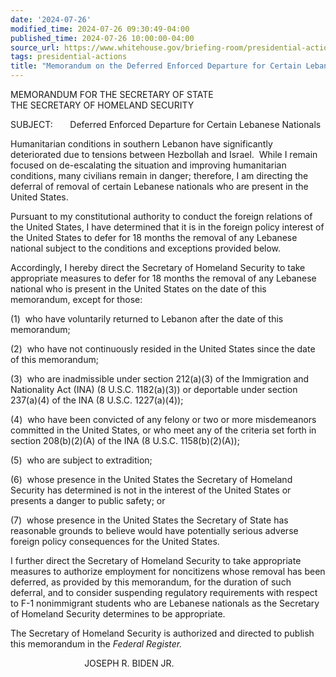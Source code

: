 ```yaml
---
date: '2024-07-26'
modified_time: 2024-07-26 09:30:49-04:00
published_time: 2024-07-26 10:00:00-04:00
source_url: https://www.whitehouse.gov/briefing-room/presidential-actions/2024/07/26/memorandum-on-the-deferred-enforced-departure-for-certain-lebanese-nationals/
tags: presidential-actions
title: "Memorandum on the Deferred Enforced Departure for Certain Lebanese\_Nationals"
---
```

 
MEMORANDUM FOR THE SECRETARY OF STATE  
THE SECRETARY OF HOMELAND SECURITY

SUBJECT:       Deferred Enforced Departure for Certain Lebanese
Nationals

Humanitarian conditions in southern Lebanon have significantly
deteriorated due to tensions between Hezbollah and Israel.  While I
remain focused on de-escalating the situation and improving humanitarian
conditions, many civilians remain in danger; therefore, I am directing
the deferral of removal of certain Lebanese nationals who are present in
the United States.

Pursuant to my constitutional authority to conduct the foreign relations
of the United States, I have determined that it is in the foreign policy
interest of the United States to defer for 18 months the removal of any
Lebanese national subject to the conditions and exceptions provided
below.

Accordingly, I hereby direct the Secretary of Homeland Security to take
appropriate measures to defer for 18 months the removal of any Lebanese
national who is present in the United States on the date of this
memorandum, except for those:

(1)  who have voluntarily returned to Lebanon after the date of this
memorandum;

(2)  who have not continuously resided in the United States since the
date of this memorandum;

(3)  who are inadmissible under section 212(a)(3) of the Immigration and
Nationality Act (INA) (8 U.S.C. 1182(a)(3)) or deportable under section
237(a)(4) of the INA (8 U.S.C. 1227(a)(4));

(4)  who have been convicted of any felony or two or more misdemeanors
committed in the United States, or who meet any of the criteria set
forth in section 208(b)(2)(A) of the INA (8 U.S.C. 1158(b)(2)(A));

(5)  who are subject to extradition;

(6)  whose presence in the United States the Secretary of Homeland
Security has determined is not in the interest of the United States or
presents a danger to public safety; or

(7)  whose presence in the United States the Secretary of State has
reasonable grounds to believe would have potentially serious adverse
foreign policy consequences for the United States.

I further direct the Secretary of Homeland Security to take appropriate
measures to authorize employment for noncitizens whose removal has been
deferred, as provided by this memorandum, for the duration of such
deferral, and to consider suspending regulatory requirements with
respect to F-1 nonimmigrant students who are Lebanese nationals as the
Secretary of Homeland Security determines to be appropriate.

The Secretary of Homeland Security is authorized and directed to publish
this memorandum in the *Federal Register.*

                              JOSEPH R. BIDEN JR.
